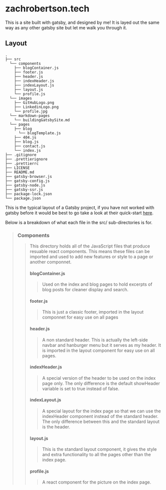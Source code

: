 
<h1>zachrobertson.tech</h1>
<div>
This is a site built with gatsby, and designed by me!
It is layed out the same way as any other gatsby site but let me walk you through it.

## Layout

    .
    ├── src
      └── components
        ├── blogContainer.js
        ├── footer.js
        ├── header.js
        ├── indexHeader.js
        ├── indexLayout.js
        ├── layout.js
        └── profile.js
      └── images
        ├── GitHubLogo.png
        ├── LinkedinLogo.png
        └── profile.jpg
      └── markdown-pages
        └── buildingGatsbySite.md
      └── pages
        ├── blog
          └── blogTemplate.js
        ├── 404.js
        ├── blog.js
        ├── contact.js
        └── index.js
    ├── .gitignore
    ├── .prettierignore
    ├── .prettierrc
    ├── LICENSE
    ├── README.md
    ├── gatsby-browser.js
    ├── gatsby-config.js
    ├── gatsby-node.js
    ├── gatsby-ssr.js
    ├── package-lock.json
    └── package.json
    
This is the typical layout of a Gatsby project, if you have not worked with gatsby before it would be best to go take a look at their quick-start <a href="https://www.gatsbyjs.com/docs/quick-start/">here</a>. 

Below is a breakdown of what each file in the src/ sub-directories is for.

> ### Components
>> This directory holds all of the JavaScript files that produce resuable react components. This means these files can be imported and used to add new features or style to a page or another componnet.
>> #### blogContainer.js
>>> Used on the index and blog pages to hold excerpts of blog posts for cleaner display and search.
>> #### footer.js
>>> This is just a classic footer, imported in the layout componnet for easy use on all pages
>> #### header.js
>>> A non standard header. This is actually the left-side navbar and hanburger menu but it serves as my header. It is imported in the layout component for easy use on all pages.
>> #### indexHeader.js
>>> A special version of the header to be used on the index page only. The only difference is the default showHeader variable is set to true instead of false.
>> #### indexLayout.js
>>> A special layout for the index page so that we can use the indexHeader component instead of the standard header. The only difference between this and the standard layout is the header.
>> #### layout.js
>>> This is the standard layout component, it gives the style and extra functionality to all the pages other than the index page. 
>> #### profile.js
>>> A react component for the picture on the index page.
</div>